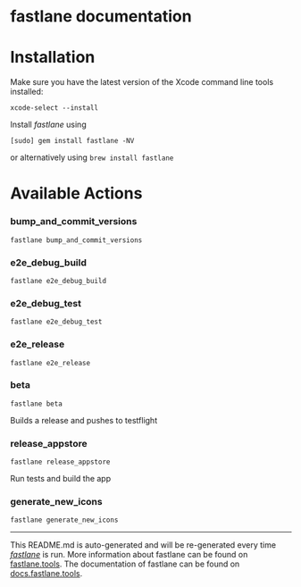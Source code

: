 fastlane documentation
================
# Installation

Make sure you have the latest version of the Xcode command line tools installed:

```
xcode-select --install
```

Install _fastlane_ using
```
[sudo] gem install fastlane -NV
```
or alternatively using `brew install fastlane`

# Available Actions
### bump_and_commit_versions
```
fastlane bump_and_commit_versions
```

### e2e_debug_build
```
fastlane e2e_debug_build
```

### e2e_debug_test
```
fastlane e2e_debug_test
```

### e2e_release
```
fastlane e2e_release
```

### beta
```
fastlane beta
```
Builds a release and pushes to testflight
### release_appstore
```
fastlane release_appstore
```
Run tests and build the app
### generate_new_icons
```
fastlane generate_new_icons
```


----

This README.md is auto-generated and will be re-generated every time [_fastlane_](https://fastlane.tools) is run.
More information about fastlane can be found on [fastlane.tools](https://fastlane.tools).
The documentation of fastlane can be found on [docs.fastlane.tools](https://docs.fastlane.tools).
